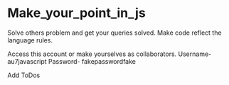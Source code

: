# Make_your_point_in_js
Solve others problem and get your queries solved. Make code reflect the language rules.

Access this account or make yourselves as collaborators.
Username-au7javascript Password- fakepasswordfake 

Add ToDos
